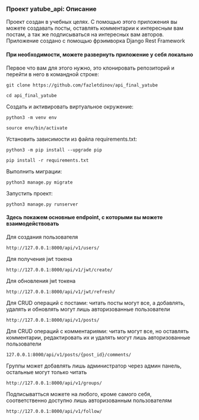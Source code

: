 ### Проект yatube_api: Описание

Проект создан в учебных целях. С помощью этого приложения 
вы можете создавать посты, оставлять комментарии к интересным вам 
постам, а так же подписываться на интересных вам авторов. 
Приложение создано с помощью фрэимворка Django Rest Framework

#### При необходимости, можете развернуть приложение у себя локально

Первое что вам для этого нужно, это 
клонировать репозиторий и перейти в него в командной строке:

```
git clone https://github.com/fazletdinov/api_final_yatube
```

```
cd api_final_yatube
```

Cоздать и активировать виртуальное окружение:

```
python3 -m venv env
```

```
source env/bin/activate
```

Установить зависимости из файла requirements.txt:

```
python3 -m pip install --upgrade pip
```

```
pip install -r requirements.txt
```

Выполнить миграции:

```
python3 manage.py migrate
```

Запустить проект:

```
python3 manage.py runserver
```

#### Здесь покажем основные endpoint, с которыми вы можете взаимодействовать
Для создания пользователя
```
http://127.0.0.1:8000/api/v1/users/
```
Для получения jwt токена
```
http://127.0.0.1:8000/api/v1/jwt/create/
```
Для обновления jwt токена
```
http://127.0.0.1:8000/api/v1/jwt/refresh/
```
Для CRUD операций с постами: читать посты могут все, 
а добавлять, удалять и обновлять могут лишь авторизованные
пользователи
```
http://127.0.0.1:8000/api/v1/posts/
```
Для CRUD операций с комментариями:
читать могут все, но оставлять комментарии, редактировать их
и удалять могут лишь авторизованные пользователи
```
127.0.0.1:8000/api/v1/posts/{post_id}/comments/
```
Группы может добавлять лишь администратор
через админ панель,
остальные могут только читать
```
http://127.0.0.1:8000/api/v1/groups/
```
Подписыватться можете на любого, кроме самого себя,
соответственно доступно лишь авторизованным пользователям
```
http://127.0.0.1:8000/api/v1/follow/
```